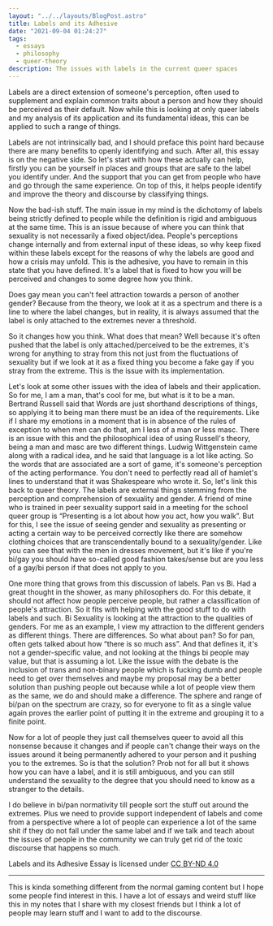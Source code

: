 ```yaml
---
layout: "../../layouts/BlogPost.astro"
title: Labels and its Adhesive
date: "2021-09-04 01:24:27"
tags:
  - essays
  - philosophy
  - queer-theory
description: The issues with labels in the current queer spaces
---
```


Labels are a direct extension of someone's perception, often used to supplement
and explain common traits about a person and how they should be perceived as
their default. Now while this is looking at only queer labels and my analysis
of its application and its fundamental ideas, this can be applied to such a
range of things.

Labels are not intrinsically bad, and I should preface this point hard because
there are many benefits to openly identifying and such. After all, this essay
is on the negative side. So let's start with how these actually can help,
firstly you can be yourself in places and groups that are safe to the label
you identify under. And the support that you can get from people who have and
go through the same experience.
On top of this, it helps people identify and improve the theory and discourse
by classifying things.

Now the bad-ish stuff. The main issue in my mind is the dichotomy of labels
being strictly defined to people while the definition is rigid and ambiguous
at the same time. This is an issue because of where you can think that
sexuality is not necessarily a fixed object/idea. People's perceptions change
internally and from external input of these ideas, so why keep fixed within
these labels except for the reasons of why the labels are good and how a crisis
may unfold. This is the adhesive, you have to remain in this state that you
have defined. It's a label that is fixed to how you will be perceived and
changes to some degree how you think.

Does gay mean you can't feel attraction towards a person of another gender?
Because from the theory, we look at it as a spectrum and there is a line to
where the label changes, but in reality, it is always assumed that the label is
only attached to the extremes never a threshold.

So it changes how you think. What does that mean? Well because it's often
pushed that the label is only attached/perceived to be the extremes, it's
wrong for anything to stray from this not just from the fluctuations of
sexuality but if we look at it as a fixed thing you become a fake gay if you
stray from the extreme. This is the issue with its implementation.

Let's look at some other issues with the idea of labels and their application.
So for me, I am a man, that's cool for me, but what is it to be a man.
Bertrand Russell said that Words are just shorthand descriptions of things,
so applying it to being man there must be an idea of the requirements.
Like if I share my emotions in a moment that is in absence of the rules of
exception to when men can do that, am I less of a man or less masc.
There is an issue with this and the philosophical idea of using
Russell's theory, being a man and masc are two different things.
Ludwig Wittgenstein came along with a radical idea, and he said that language
is a lot like acting. So the words that are associated are a sort of game,
it's someone's perception of the acting performance.
You don't need to perfectly read all of hamlet's lines to understand that it
was Shakespeare who wrote it. So, let's link this back to queer theory.
The labels are external things stemming from the perception and comprehension
of sexuality and gender. A friend of mine who is trained in peer sexuality
support said in a meeting for the school queer group is
“Presenting is a lot about how you act, how you walk”.
But for this, I see the issue of seeing gender and sexuality as presenting or
acting a certain way to be perceived correctly like there are somehow clothing
choices that are transcendentally bound to a sexuality/gender. Like you can see
that with the men in dresses movement, but it's like if you're bi/gay you should
have so-called good fashion takes/sense but are you less of a gay/bi person if
that does not apply to you.

One more thing that grows from this discussion of labels. Pan vs Bi.
Had a great thought in the shower, as many philosophers do. For this debate,
it should not affect how people perceive people, but rather a classification of
people's attraction. So it fits with helping with the good stuff to do with
labels and such. Bi Sexuality is looking at the attraction to the qualities of
genders. For me as an example, I view my attraction to the different genders as
different things. There are differences. So what about pan? So for pan, often
gets talked about how “there is so much ass”. And that defines it, it's not a
gender-specific value, and not looking at the things bi people may value,
but that is assuming a lot. Like the issue with the debate is the inclusion of
trans and non-binary people which is fucking dumb and people need to get over
themselves and maybe my proposal may be a better solution than pushing people
out because while a lot of people view them as the same, we do and should make
a difference. The sphere and range of bi/pan on the spectrum are crazy, so for
everyone to fit as a single value again proves the earlier point of putting it
in the extreme and grouping it to a finite point.

Now for a lot of people they just call themselves queer to avoid all this
nonsense because it changes and if people can't change their ways on the issues
around it being permanently adhered to your person and it pushing you to the
extremes. So is that the solution?
Prob not for all but it shows how you can have a label,
and it is still ambiguous, and you can still understand the sexuality to the
degree that you should need to know as a stranger to the details.

I do believe in bi/pan normativity till people sort the stuff out around the
extremes. Plus we need to provide support independent of labels and come from a
perspective where a lot of people can experience a lot of the same shit if they
do not fall under the same label and if we talk and teach about the issues of
people in the community we can truly get rid of the toxic discourse that happens
so much.

Labels and its Adhesive Essay is licensed under [CC BY-ND 4.0](http://creativecommons.org/licenses/by-nd/4.0/)

---

This is kinda something different from the normal gaming content but I hope some
people find interest in this. I have a lot of essays and weird stuff like this
in my notes that I share with my closest friends but I think a lot of people may
learn stuff and I want to add to the discourse.
